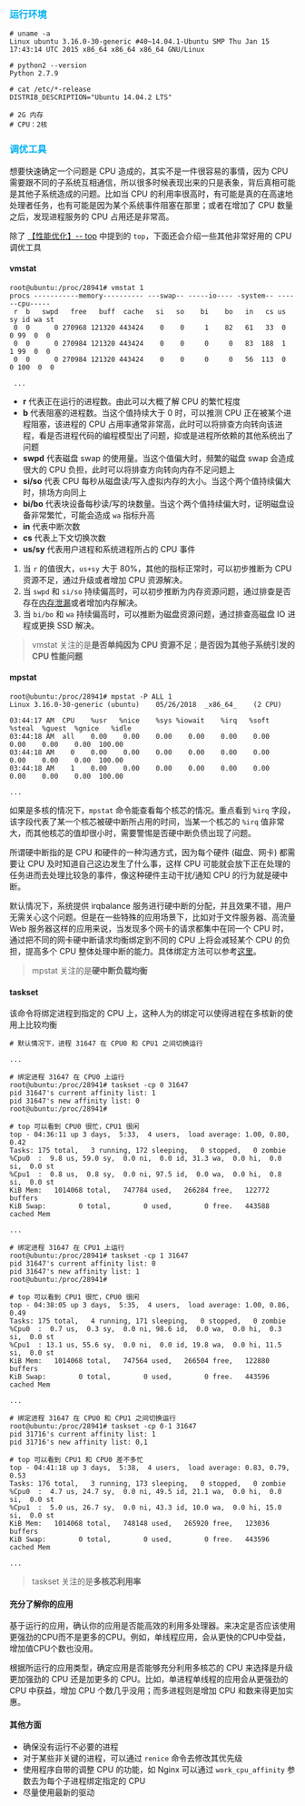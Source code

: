 ### <font color=#00b0f0>运行环境</font>

```
# uname -a
Linux ubuntu 3.16.0-30-generic #40~14.04.1-Ubuntu SMP Thu Jan 15 17:43:14 UTC 2015 x86_64 x86_64 x86_64 GNU/Linux

# python2 --version
Python 2.7.9

# cat /etc/*-release
DISTRIB_DESCRIPTION="Ubuntu 14.04.2 LTS"

# 2G 内存
# CPU：2核
```

### <font color=#00b0f0>调优工具</font>

想要快速确定一个问题是 CPU 造成的，其实不是一件很容易的事情，因为 CPU 需要跟不同的子系统互相通信，所以很多时候表现出来的只是表象，背后真相可能是其他子系统造成的问题。比如当 CPU 的利用率很高时，有可能是真的在高速地处理者任务，也有可能是因为某个系统事件阻塞在那里；或者在增加了 CPU 数量之后，发现进程服务的 CPU 占用还是非常高。

除了 [【性能优化】-- top](https://github.com/hsxhr-10/blog/blob/master/Linux/%E3%80%90%E6%80%A7%E8%83%BD%E4%BC%98%E5%8C%96%E3%80%91--%20top.md) 中提到的 `top`，下面还会介绍一些其他非常好用的 CPU 调优工具

#### vmstat

```
root@ubuntu:/proc/28941# vmstat 1 
procs -----------memory---------- ---swap-- -----io---- -system-- ------cpu-----
 r  b   swpd   free   buff  cache   si   so    bi    bo   in   cs us sy id wa st
 0  0      0 270968 121320 443424    0    0     1    82   61   33  0  0 99  0  0
 0  0      0 270984 121320 443424    0    0     0     0   83  188  1  1 99  0  0
 0  0      0 270984 121320 443424    0    0     0     0   56  113  0  0 100  0  0
 
 ...
```

- **r** 代表正在运行的进程数。由此可以大概了解 CPU 的繁忙程度
- **b** 代表阻塞的进程数。当这个值持续大于 0 时，可以推测 CPU 正在被某个进程阻塞，该进程的 CPU 占用率通常非常高，此时可以将排查方向转向该进程，看是否进程代码的编程模型出了问题，抑或是进程所依赖的其他系统出了问题
- **swpd** 代表磁盘 swap 的使用量。当这个值偏大时，频繁的磁盘 swap 会造成很大的 CPU 负担，此时可以将排查方向转向内存不足问题上
- **si/so** 代表 CPU 每秒从磁盘读/写入虚拟内存的大小。当这个两个值持续偏大时，排场方向同上
- **bi/bo** 代表块设备每秒读/写的块数量。当这个两个值持续偏大时，证明磁盘设备非常繁忙，可能会造成 `wa` 指标升高
- **in** 代表中断次数
- **cs** 代表上下文切换次数
- **us/sy** 代表用户进程和系统进程所占的 CPU 事件

1. 当 `r` 的值很大，`us+sy` 大于 80%，其他的指标正常时，可以初步推断为 CPU 资源不足，通过升级或者增加 CPU 资源解决。
2. 当 `swpd` 和 `si/so` 持续偏高时，可以初步推断为内存资源问题，通过排查是否存在[内存泄漏](https://github.com/hsxhr-10/blog/blob/master/Linux/%E3%80%90%E6%95%85%E9%9A%9C%E6%8E%92%E6%9F%A5%E3%80%91--%20%E9%AB%98%E5%86%85%E5%AD%98%E5%8D%A0%E7%94%A8(1).md)或者增加内存解决。
3. 当 `bi/bo` 和 `wa` 持续偏高时，可以推断为磁盘资源问题，通过排查高磁盘 IO 进程或更换 SSD 解决。

> vmstat 关注的是**是否单纯因为 CPU 资源不足**；**是否因为其他子系统引发的 CPU 性能问题**

#### mpstat

```
root@ubuntu:/proc/28941# mpstat -P ALL 1
Linux 3.16.0-30-generic (ubuntu) 	05/26/2018 	_x86_64_	(2 CPU)

03:44:17 AM  CPU    %usr   %nice    %sys %iowait    %irq   %soft  %steal  %guest  %gnice   %idle
03:44:18 AM  all    0.00    0.00    0.00    0.00    0.00    0.00    0.00    0.00    0.00  100.00
03:44:18 AM    0    0.00    0.00    0.00    0.00    0.00    0.00    0.00    0.00    0.00  100.00
03:44:18 AM    1    0.00    0.00    0.00    0.00    0.00    0.00    0.00    0.00    0.00  100.00

...
```

如果是多核的情况下，`mpstat` 命令能查看每个核芯的情况。重点看到 `%irq` 字段，该字段代表了某一个核芯被硬中断所占用的时间，当某一个核芯的 `%irq` 值非常大，而其他核芯的值却很小时，需要警惕是否硬中断负债出现了问题。

所谓硬中断指的是 CPU 和硬件的一种沟通方式，因为每个硬件 (磁盘、网卡) 都需要让 CPU 及时知道自己这边发生了什么事，这样 CPU 可能就会放下正在处理的任务进而去处理比较急的事件，像这种硬件主动干扰/通知 CPU 的行为就是硬中断。

默认情况下，系统提供 irqbalance 服务进行硬中断的分配，并且效果不错，用户无需关心这个问题。但是在一些特殊的应用场景下，比如对于文件服务器、高流量 Web 服务器这样的应用来说，当发现多个网卡的请求都集中在同一个 CPU 时，通过把不同的网卡硬中断请求均衡绑定到不同的 CPU 上将会减轻某个 CPU 的负担，提高多个 CPU 整体处理中断的能力。具体绑定方法可以参考[这里](https://www.cnblogs.com/bamanzi/p/linux-irq-and-cpu-affinity.html)。

> mpstat 关注的是**硬中断负载均衡**

#### taskset

该命令将绑定进程到指定的 CPU 上，这种人为的绑定可以使得进程在多核新的使用上比较均衡

```
# 默认情况下，进程 31647 在 CPU0 和 CPU1 之间切换运行

...

# 绑定进程 31647 在 CPU0 上运行
root@ubuntu:/proc/28941# taskset -cp 0 31647
pid 31647's current affinity list: 1
pid 31647's new affinity list: 0
root@ubuntu:/proc/28941#

# top 可以看到 CPU0 很忙，CPU1 很闲
top - 04:36:11 up 3 days,  5:33,  4 users,  load average: 1.00, 0.80, 0.42
Tasks: 175 total,   3 running, 172 sleeping,   0 stopped,   0 zombie
%Cpu0  :  9.8 us, 59.0 sy,  0.0 ni,  0.0 id, 31.3 wa,  0.0 hi,  0.0 si,  0.0 st
%Cpu1  :  0.8 us,  0.8 sy,  0.0 ni, 97.5 id,  0.0 wa,  0.0 hi,  0.8 si,  0.0 st
KiB Mem:   1014068 total,   747784 used,   266284 free,   122772 buffers
KiB Swap:        0 total,        0 used,        0 free.   443588 cached Mem

...

# 绑定进程 31647 在 CPU1 上运行
root@ubuntu:/proc/28941# taskset -cp 1 31647
pid 31647's current affinity list: 0
pid 31647's new affinity list: 1
root@ubuntu:/proc/28941#

# top 可以看到 CPU1 很忙，CPU0 很闲
top - 04:38:05 up 3 days,  5:35,  4 users,  load average: 1.00, 0.86, 0.49
Tasks: 175 total,   4 running, 171 sleeping,   0 stopped,   0 zombie
%Cpu0  :  0.7 us,  0.3 sy,  0.0 ni, 98.6 id,  0.0 wa,  0.0 hi,  0.3 si,  0.0 st
%Cpu1  : 13.1 us, 55.6 sy,  0.0 ni,  0.0 id, 19.8 wa,  0.0 hi, 11.5 si,  0.0 st
KiB Mem:   1014068 total,   747564 used,   266504 free,   122880 buffers
KiB Swap:        0 total,        0 used,        0 free.   443596 cached Mem

...

# 绑定进程 31647 在 CPU0 和 CPU1 之间切换运行
root@ubuntu:/proc/28941# taskset -cp 0-1 31647
pid 31716's current affinity list: 1
pid 31716's new affinity list: 0,1

# top 可以看到 CPU1 和 CPU0 差不多忙
top - 04:41:18 up 3 days,  5:38,  4 users,  load average: 0.83, 0.79, 0.53
Tasks: 176 total,   3 running, 173 sleeping,   0 stopped,   0 zombie
%Cpu0  :  4.7 us, 24.7 sy,  0.0 ni, 49.5 id, 21.1 wa,  0.0 hi,  0.0 si,  0.0 st
%Cpu1  :  5.0 us, 26.7 sy,  0.0 ni, 43.3 id, 10.0 wa,  0.0 hi, 15.0 si,  0.0 st
KiB Mem:   1014068 total,   748148 used,   265920 free,   123036 buffers
KiB Swap:        0 total,        0 used,        0 free.   443596 cached Mem

...
```

> taskset 关注的是**多核芯利用率**

#### 充分了解你的应用

基于运行的应用，确认你的应用是否能高效的利用多处理器。来决定是否应该使用更强劲的CPU而不是更多的CPU。例如，单线程应用，会从更快的CPU中受益，增加值CPU个数也没用。

根据所运行的应用类型，确定应用是否能够充分利用多核芯的 CPU 来选择是升级更加强劲的 CPU 还是加更多的 CPU。比如，单进程单线程的应用会从更强劲的 CPU 中获益，增加 CPU 个数几乎没用；而多进程则是增加 CPU 和数来得更加实惠。

#### 其他方面

- 确保没有运行不必要的进程
- 对于某些非关键的进程，可以通过 `renice` 命令去修改其优先级
- 使用程序自带的调整 CPU 的功能，如 Nginx 可以通过 `work_cpu_affinity` 参数去为每个子进程绑定指定的 CPU
- 尽量使用最新的驱动
